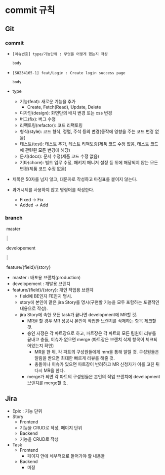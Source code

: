 # commit 규칙



## Git

### commit

- ```bash
  [이슈번호] type/기능단위 : 무엇을 어떻게 했는지 작성
  
  body 
  ```

- ```bash
  [S0234165-1] feat/Login : Create login success page
  
  body
  ```
- type
  - 기능(feat): 새로운 기능을 추가
    - Create, Fetch(Read), Update, Delete
  - 디자인(design): 화면단의 배치 변경 또는 css 변경
  - 버그(fix): 버그 수정
  - 리팩토링(refactor): 코드 리팩토링
  - 형식(style): 코드 형식, 정렬, 주석 등의 변경(동작에 영향을 주는 코드 변경 없음)
  - 테스트(test): 테스트 추가, 테스트 리팩토링(제품 코드 수정 없음, 테스트 코드에 관련된 모든 변경에 해당)
  - 문서(docs): 문서 수정(제품 코드 수정 없음)
  - 기타(chore): 빌드 업무 수정, 패키지 매니저 설정 등 위에 해당되지 않는 모든 변경(제품 코드 수정 없음)

- 제목은 50자를 넘지 않고, 대문자로 작성하고 마침표를 붙이지 않는다.
- 과거시제를 사용하지 않고 명령어를 작성한다.
  - Fixed -> Fix
  - Added -> Add


### branch

​		master

​			|

​	  developement

​			|

​	 feature/{field}/{story}

- master : 배포용 브랜치(production)
- developement : 개발용 브랜치
- feature/{field}/{story}: 개인 작업용 브랜치
  - field에 BE인지 FE인지 명시.
  - story에 본인이 맡은 jira Story를 명시(구현할 기능을 모두 포함하는 포괄적인 내용으로 작성).
  - jira Story에 속한 모든 task가 끝나면 development에 MR할 것.
    - MR을 할 경우 MR 성공시 본인이 작업한 브랜치를 삭제하는 항목 체크할 것. 
    - 승인 지정은 각 파트장으로 하고, 파트장은 각 파트의 모든 팀원이 리뷰를 끝내고 충돌, 이슈가 없으면 merge (파트장은 브랜치 삭제 항목이 체크되어있는지 확인)
      - MR을 한 뒤, 각 파트의 구성원들에게 mm을 통해 알릴 것. 구성원들은 알림을 받으면 최대한 빠르게 리뷰를 해줄 것.
      - 충돌이나 이슈가 있으면 파트장이 반려하고 MR 신청자가 이를 고친 뒤 다시 MR을 한다.
    - merge가 되면 각 파트의 구성원들은 본인의 작업 브랜치에 development 브랜치를 merge할 것.


## Jira

- Epic : 기능 단위
- Story
  - Frontend
  - 기능을 CRUD로 작성, 페이지 단위
  - Backend
  - 기능을 CRUD로 작성
- Task
  - Frontend
    - 페이지 안에 세부적으로 들어가야 할 내용들
  - Backend
    - 미정 
